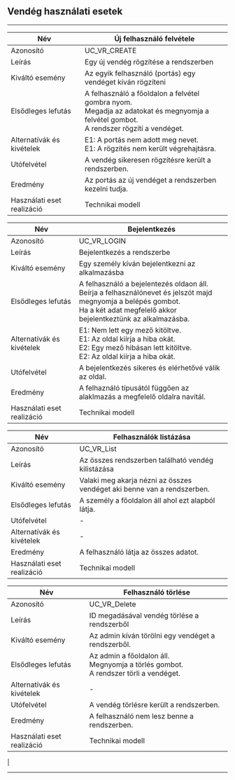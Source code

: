 ## Vendég használati esetek

---

| Név                        | Új felhasználó felvétele                                                                                                                      |
|----------------------------|-----------------------------------------------------------------------------------------------------------------------------------------------|
| Azonosító                  | UC_VR_CREATE                                                                                                                                  |
| Leírás                     | Egy új vendég rögzítése a rendszerben                                                                                                         |
| Kiváltó esemény            | Az egyik felhasználó (portás) egy vendéget kíván rögzíteni                                                                                    |
| Elsődleges lefutás         | A felhasználó a főoldalon a felvétel gombra nyom.<br/> Megadja az adatokat és megnyomja a felvétel gombot.<br/>A rendszer rögzítí a vendéget. | 
| Alternatívák és kivételek  | E1: A portás nem adott meg nevet. <br/> E1: A rögzítés nem került végrehajtásra.                                                              | 
| Utófelvétel                | A vendég sikeresen rögzítésre került a rendszerben.                                                                                           | 
| Eredmény                   | Az portás az új vendéget a rendszerben kezelni tudja.                                                                                         | 
| Használati eset realizáció | Technikai modell                                                                                                                              | 

| Név                        | Bejelentkezés                                                                                                                                                                          |
|----------------------------|----------------------------------------------------------------------------------------------------------------------------------------------------------------------------------------|
| Azonosító                  | UC_VR_LOGIN                                                                                                                                                                            |
| Leírás                     | Bejelentkezés a rendszerbe                                                                                                                                                             |
| Kiváltó esemény            | Egy személy kíván bejelentkezni az alkalmazásba                                                                                                                                        |
| Elsődleges lefutás         | A felhasználó a bejelentezés oldaon áll.<br/> Beírja a felhasználónevet és jelszót majd megnyomja a belépés gombot.<br/>Ha a két adat megfelelő akkor bejelentkeztünk az alkalmazásba. | 
| Alternatívák és kivételek  | E1: Nem lett egy mező kitöltve. <br/>E1: Az oldal kiírja a hiba okát.<br> E2: Egy mező hibásan lett kitöltve. <br/>E2: Az oldal kiírja a hiba okát.                                    | 
| Utófelvétel                | A bejelentkezés sikeres és elérhetővé válik az oldal.                                                                                                                                  | 
| Eredmény                   | A felhaználó típusától függően az alaklmazás a megfelelő oldalra navítál.                                                                                                              | 
| Használati eset realizáció | Technikai modell                                                                                                                                                                       | 

| Név                        | Felhasználók listázása                                                  |
|----------------------------|-------------------------------------------------------------------------|
| Azonosító                  | UC_VR_List                                                              |
| Leírás                     | Az összes rendszerben található vendég kilistázása                      |
| Kiváltó esemény            | Valaki meg akarja nézni az összes vendéget aki benne van a rendszerben. |
| Elsődleges lefutás         | A személy a főoldalon áll ahol ezt alapból látja.                       | 
| Utófelvétel                | -                                                                       | 
| Alternatívák és kivételek  | -                                                                       | 
| Eredmény                   | A felhasználó látja az összes adatot.                                   | 
| Használati eset realizáció | Technikai modell                                                        | 

| Név                        | Felhasználó törlése                                                                        |
|----------------------------|--------------------------------------------------------------------------------------------|
| Azonosító                  | UC_VR_Delete                                                                               |
| Leírás                     | ID megadásával vendég törlése a rendszerből                                                |
| Kiváltó esemény            | Az admin kíván törölni egy vendéget a rendszerből.                                         |
| Elsődleges lefutás         | Az admin a főoldalon áll.<br/> Megnyomja a törlés gombot.<br/>A rendszer törli a vendéget. | 
| Alternatívák és kivételek  | -                                                                                          | 
| Utófelvétel                | A vendég törlésre került a rendszerben.                                                    | 
| Eredmény                   | A felhasználó nem lesz benne a rendszerben.                                                | 
| Használati eset realizáció | Technikai modell                                                                           | 
|

---
